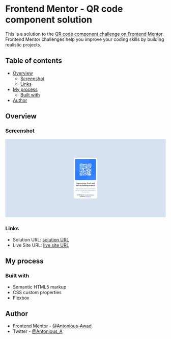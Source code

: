 # Frontend Mentor - QR code component solution

This is a solution to the [QR code component challenge on Frontend Mentor](https://www.frontendmentor.io/challenges/qr-code-component-iux_sIO_H). Frontend Mentor challenges help you improve your coding skills by building realistic projects. 

## Table of contents

- [Overview](#overview)
  - [Screenshot](#screenshot)
  - [Links](#links)
- [My process](#my-process)
  - [Built with](#built-with)
- [Author](#author)

## Overview

### Screenshot

![](./Screenshot.png)
### Links

- Solution URL: [solution URL](https://github.com/Antonious-Awad/qr-code-component)
- Live Site URL: [live site URL](https://antonious-awad.github.io/qr-code-component/)

## My process

### Built with

- Semantic HTML5 markup
- CSS custom properties
- Flexbox
## Author

- Frontend Mentor - [@Antonious-Awad](https://www.frontendmentor.io/profile/Antonious-Awad)
- Twitter - [@Antonious_A](https://www.twitter.com/Antonious_A)